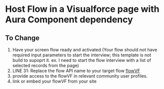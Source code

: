 # Host Flow in a Visualforce page with Aura Component dependency

## To Change
1. Have your screen flow ready and activated (Your flow should not have required input parameters to start the interview; this template is not build to supoprt it. ex. I need to start the flow interview with a list of selected records from the page)
2. LINE 31: Replace the flow API name to your target flow [flowVF](force-app/main/default/pages/flowVF.page)
3. provide access to the flowVF in relevant community user profiles.
4. link or embed your flowVF from your site